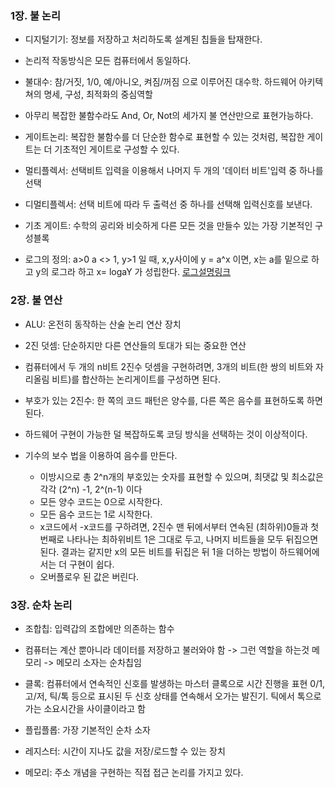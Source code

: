 ### 1장. 불 논리

* 디지털기기: 정보를 저장하고 처리하도록 설계된 칩들을 탑재한다.
* 논리적 작동방식은 모든 컴퓨터에서 동일하다.

* 불대수: 참/거짓, 1/0, 예/아니오, 켜짐/꺼짐 으로 이루어진 대수학. 하드웨어 아키텍쳐의 명세, 구성, 최적화의 중심역할
* 아무리 복잡한 불함수라도 And, Or, Not의 세가지 불 연산만으로 표현가능하다.

* 게이트논리: 복잡한 불함수를 더 단순한 함수로 표현할 수 있는 것처럼, 복잡한 게이트는 더 기초적인 게이트로 구성할 수 있다.
* 멀티플렉서: 선택비트 입력을 이용해서 나머지 두 개의 '데이터 비트'입력 중 하나를 선택
* 디멀티플렉서: 선택 비트에 따라 두 출력선 중 하나를 선택해 입력신호를 보낸다.
* 기초 게이트: 수학의 공리와 비슷하게 다른 모든 것을 만들수 있는 가장 기본적인 구성블록

* 로그의 정의: a>0 a <> 1, y>1 일 때, x,y사이에 y = a^x 이면, x는 a를 밑으로 하고 y의 로그라 하고 x= logaY 가 성립한다.
[로그설명링크](https://ko.wikipedia.org/wiki/%EB%A1%9C%EA%B7%B8)

### 2장. 불 연산

* ALU: 온전히 동작하는 산술 논리 연산 장치
* 2진 덧셈: 단순하지만 다른 연산들의 토대가 되는 중요한 연산
* 컴퓨터에서 두 개의 n비트 2진수 덧셈을 구현하려면, 3개의 비트(한 쌍의 비트와 자리올림 비트)를 합산하는 논리게이트를 구성하면 된다.

* 부호가 있는 2진수: 한 쪽의 코드 패턴은 양수를, 다른 쪽은 음수를 표현하도록 하면 된다.
* 하드웨어 구현이 가능한 덜 복잡하도록 코딩 방식을 선택하는 것이 이상적이다.
* 기수의 보수 법을 이용하여 음수를 만든다. 
  * 이방시으로 총 2^n개의 부호있는 숫자를 표현할 수 있으며, 최댓값 및 최소값은 각각 (2^n) -1, 2^(n-1) 이다
  * 모든 양수 코드는 0으로 시작한다.
  * 모든 음수 코드는 1로 시작한다.
  * x코드에서 -x코드를 구하려면, 2진수 맨 뒤에서부터 연속된 (최하위)0들과 첫 번째로 나타나는 최하위비트 1은 그대로 두고, 나머지 비트들을 모두 뒤집으면된다. 결과는 같지만 x의 모든 비트를 뒤집은 뒤 1을 더하는 방법이 하드웨어에서는 더 구현이 쉽다. 
  * 오버플로우 된 값은 버린다.
  
### 3장. 순차 논리

* 조합칩: 입력갑의 조합에만 의존하는 함수
* 컴퓨터는 계산 뿐아니라 데이터를 저장하고 불러와야 함 -> 그런 역할을 하는것 메모리 -> 메모리 소자는 순차칩임

* 클록: 컴퓨터에서 연속적인 신호를 발생하는 마스터 클록으로 시간 진행을 표현 0/1, 고/저, 틱/톡 등으로 표시된 두 신호 상태를 연속해서 오가는 발진기. 틱에서 톡으로 가는 소요시간을 사이클이라고 함
* 플립플롭: 가장 기본적인 순차 소자
* 레지스터: 시간이 지나도 값을 저장/로드할 수 있는 장치
* 메모리: 주소 개념을 구현하는 직접 접근 논리를 가지고 있다.

  

